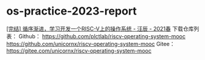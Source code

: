 # os-practice-2023-report
[[完结] 循序渐进，学习开发一个RISC-V上的操作系统 - 汪辰 - 2021春](https://www.bilibili.com/video/BV1Q5411w7z5/?p=1&vd_source=8a57046b1b90b10fe9d982500c668b30)
下载仓库列表：
Github： 
https://github.com/plctlab/riscv-operating-system-mooc 
https://github.com/unicornx/riscv-operating-system-mooc 
Gitee： 
https://gitee.com/unicornx/riscv-operating-system-mooc
